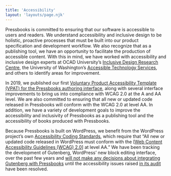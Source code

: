 ```yaml
---
title: 'Accessibility'
layout: 'layouts/page.njk'
---
```


Pressbooks is committed to ensuring that our software is accessible to users and readers.
We understand accessibility and inclusive design to be holistic, proactive processes that
must be built into our product specification and development workflow. We also recognize
that as a publishing tool, we have an opportunity to facilitate the production of
accessible content. With this in mind, we have worked with accessibility and inclusive
design experts at OCAD University’s
[Inclusive Design Research Centre](https://idrc.ocadu.ca/), the University of Washington’s
[Accessible Technology Services](https://www.washington.edu/doit/accessible-technology-services),
and others to identify areas for improvement.

In 2019, we published our first
[Voluntary Product Accessibility Template (VPAT) for the Pressbooks authoring interface](https://pressbooks.com/accessibility/),
along with several interface improvements to bring us into compliance with WCAG 2.0 at the
A and AA level. We are also committed to ensuring that all new or updated code released in
Pressbooks will conform with the WCAG 2.0 at level AA. In addition, we have a variety of
development goals to improve the accessibility and inclusivity of Pressbooks as a
publishing tool and the accessibility of books produced with Pressbooks.

Because Pressbooks is built on WordPress, we benefit from the WordPress project’s own
[Accessibility Coding Standards](https://make.wordpress.org/accessibility/), which require
that “All new or updated code released in WordPress must conform with the
[[Web Content Accessibility Guidelines (WCAG) 2.0](https://www.w3.org/WAI/intro/wcag)] at
level AA.” We have been tracking the development of Gutenberg, WordPress’ new block
editing interface, over the past few years and
[will not make any decisions about integrating Gutenberg with Pressbooks](/blog/2018/11/06/pressbooks-and-gutenberg/)
until the accessibility issues raised
[in its audit](https://wpcampus.org/2019/05/gutenberg-audit-results/) have been resolved.
